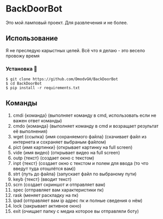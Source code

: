 # BackDoorBot
Это мой ламповый проект. Для развлечения и не более.
## Использование
Я не преследую карыстных целей. Всё что я делаю - это весело провожу время

### Установка 💾
```
$ git clone https://github.com/DmodvGH/BackDoorBot
$ cd BackDoorBot
$ pip install -r requirements.txt
```

## Команды
1. cmdi {команда}        (выполняет команду в cmd, использовать если не важен ответ команды)
2. cmdo {команда}        (выполняет команду в cmd и возращает результат её выполнения)
3. wget {ссылка} {имя сохраняемого файла} (скачивает файл из интернета и сохраняет выбраным файлом)
4. pict {имя картинки}       (открывает картинку на full screen)
5. vide {имя видео}       (открывает видео на full screen)
6. outp {текст}       (создает окно с текстом)
7. inpt {текст}       (создает окно с текстом и полем для ввода (то что введут туда отошлётся вам))
8. strt {путь до файла}       (запускает файл по выбраному пути)
9. keyb {текст}       (вводит текст)
10. scrn       (создает скриншот и отправляет вам)
11. spec       (отправляет вам характеристики пк)
12. rask       (меняет раскладку на пк)
13. ipad       (отправляет вам ip адрес пк и полные сведения о нём)
14. lock       (закрывает активное окно)
15. exit       (очищает папку с медиа которое вы отправляли боту)